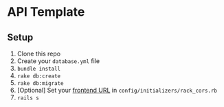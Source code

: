 # API Template

## Setup

1. Clone this repo
2. Create your `database.yml` file
3. `bundle install`
4. `rake db:create`
5. `rake db:migrate`
6. [Optional] Set your [frontend URL](https://github.com/cyu/rack-cors#origin) in `config/initializers/rack_cors.rb`
7. `rails s`
